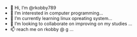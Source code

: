 - 👋 Hi, I’m @rkobby789
- 👀 I’m interested in computer programming...
- 🌱 I’m currently learning linux opreating system...
- 💞️ I’m looking to collaborate on improving on my studies ...
- 📫  reach me on rkobby @ g  ...

<!---
rkobby789/rkobby789 is a ✨ special ✨ repository because its `README.md` (this file) appears on your GitHub profile.
You can click the Preview link to take a look at your changes.
--->

